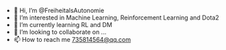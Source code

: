 - 👋 Hi, I’m @FreiheitalsAutonomie
- 👀 I’m interested in Machine Learning, Reinforcement Learning and Dota2
- 🌱 I’m currently learning RL and DM
- 💞️ I’m looking to collaborate on ...
- 📫 How to reach me 735814564@qq.com

<!---
FreiheitalsAutonomie/FreiheitalsAutonomie is a ✨ special ✨ repository because its `README.md` (this file) appears on your GitHub profile.
You can click the Preview link to take a look at your changes.
--->
